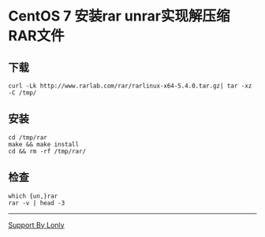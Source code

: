 # CentOS 7 安装rar unrar实现解压缩RAR文件

## 下载
```SHELL
curl -Lk http://www.rarlab.com/rar/rarlinux-x64-5.4.0.tar.gz| tar -xz -C /tmp/
```

## 安装
```SHELL
cd /tmp/rar
make && make install
cd && rm -rf /tmp/rar/
```

## 检查
```SHELL
which {un,}rar
rar -v | head -3
```

____
[Support By Lonly](mailto:lonly197@gmail.com)